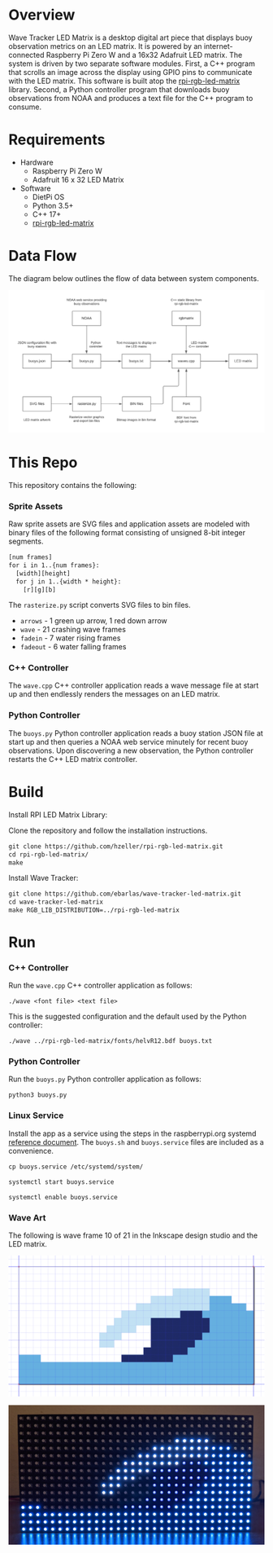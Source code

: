# Overview
Wave Tracker LED Matrix is a desktop digital art piece that displays buoy observation metrics on
an LED matrix. It is powered by an internet-connected Raspberry Pi Zero W and a 16x32 Adafruit LED matrix.
The system is driven by two separate software modules. First, a C++ program that scrolls an image across
the display using GPIO pins to communicate with the LED matrix. This software is built atop the 
[rpi-rgb-led-matrix](https://github.com/hzeller/rpi-rgb-led-matrix) library.
Second, a Python controller program that downloads buoy observations from NOAA
and produces a text file for the C++ program to consume. 

# Requirements

* Hardware
  * Raspberry Pi Zero W
  * Adafruit 16 x 32 LED Matrix
* Software
  * DietPi OS
  * Python 3.5+
  * C++ 17+
  * [rpi-rgb-led-matrix](https://github.com/hzeller/rpi-rgb-led-matrix)
  
# Data Flow

The diagram below outlines the flow of data between system components.

![System data flow](docs/wave-tracker-data-flow.png)

# This Repo

This repository contains the following:

### Sprite Assets
Raw sprite assets are SVG files and application assets are modeled with 
binary files of the following format consisting of unsigned 8-bit integer segments.

```
[num frames]
for i in 1..{num frames}:
  [width][height]
  for j in 1..{width * height}:
    [r][g][b] 
```

The `rasterize.py` script converts SVG files to bin files.

* `arrows` - 1 green up arrow, 1 red down arrow
* `wave` - 21 crashing wave frames
* `fadein` - 7 water rising frames
* `fadeout` - 6 water falling frames 

### C++ Controller

The `wave.cpp` C++ controller application reads a wave message file at start
up and then endlessly renders the messages on an LED matrix.

### Python Controller 

The `buoys.py` Python controller application reads a buoy station JSON file
at start up and then queries a NOAA web service minutely for recent buoy 
observations. Upon discovering a new observation, the Python controller 
restarts the C++ LED matrix controller.

# Build

Install RPI LED Matrix Library:

Clone the repository and follow the installation instructions.

```shell script
git clone https://github.com/hzeller/rpi-rgb-led-matrix.git
cd rpi-rgb-led-matrix/
make
``` 

Install Wave Tracker:

```shell script
git clone https://github.com/ebarlas/wave-tracker-led-matrix.git
cd wave-tracker-led-matrix
make RGB_LIB_DISTRIBUTION=../rpi-rgb-led-matrix
```

# Run

### C++ Controller

Run the `wave.cpp` C++ controller application as follows:

```shell script
./wave <font file> <text file>
```

This is the suggested configuration and the default used by the Python controller:

```shell script
./wave ../rpi-rgb-led-matrix/fonts/helvR12.bdf buoys.txt
```

### Python Controller

Run the `buoys.py` Python controller application as follows:

```shell script
python3 buoys.py
```

### Linux Service

Install the app as a service using the steps in the raspberrypi.org systemd [reference document](https://www.raspberrypi.org/documentation/linux/usage/systemd.md).
The `buoys.sh` and `buoys.service` files are included as a convenience.

```shell script
cp buoys.service /etc/systemd/system/
```

```shell script 
systemctl start buoys.service
```

```shell script
systemctl enable buoys.service
```

### Wave Art

The following is wave frame 10 of 21 in the Inkscape design studio and the LED matrix. 

![System data flow](docs/led-pixel-svg-small.png)

![System data flow](docs/led-pixel-photo-small.jpg)